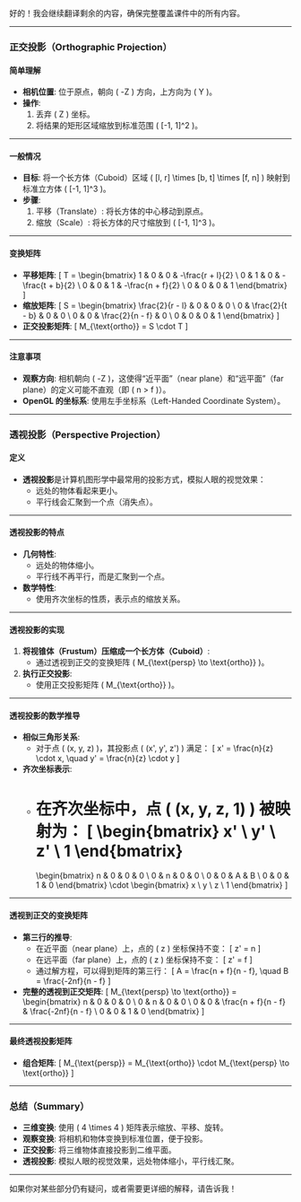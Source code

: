 好的！我会继续翻译剩余的内容，确保完整覆盖课件中的所有内容。

---

### **正交投影（Orthographic Projection）**

#### **简单理解**
- **相机位置**: 位于原点，朝向 \( -Z \) 方向，上方向为 \( Y \)。
- **操作**:
  1. 丢弃 \( Z \) 坐标。
  2. 将结果的矩形区域缩放到标准范围 \( [-1, 1]^2 \)。

---

#### **一般情况**
- **目标**: 将一个长方体（Cuboid）区域 \( [l, r] \times [b, t] \times [f, n] \) 映射到标准立方体 \( [-1, 1]^3 \)。
- **步骤**:
  1. 平移（Translate）: 将长方体的中心移动到原点。
  2. 缩放（Scale）: 将长方体的尺寸缩放到 \( [-1, 1]^3 \)。

---

#### **变换矩阵**
- **平移矩阵**:
  \[
  T =
  \begin{bmatrix}
  1 & 0 & 0 & -\frac{r + l}{2} \\
  0 & 1 & 0 & -\frac{t + b}{2} \\
  0 & 0 & 1 & -\frac{n + f}{2} \\
  0 & 0 & 0 & 1
  \end{bmatrix}
  \]
- **缩放矩阵**:
  \[
  S =
  \begin{bmatrix}
  \frac{2}{r - l} & 0 & 0 & 0 \\
  0 & \frac{2}{t - b} & 0 & 0 \\
  0 & 0 & \frac{2}{n - f} & 0 \\
  0 & 0 & 0 & 1
  \end{bmatrix}
  \]
- **正交投影矩阵**:
  \[
  M_{\text{ortho}} = S \cdot T
  \]

---

#### **注意事项**
- **观察方向**: 相机朝向 \( -Z \)，这使得“近平面”（near plane）和“远平面”（far plane）的定义可能不直观（即 \( n > f \)）。
- **OpenGL 的坐标系**: 使用左手坐标系（Left-Handed Coordinate System）。

---

### **透视投影（Perspective Projection）**

#### **定义**
- **透视投影**是计算机图形学中最常用的投影方式，模拟人眼的视觉效果：
  - 远处的物体看起来更小。
  - 平行线会汇聚到一个点（消失点）。

---

#### **透视投影的特点**
- **几何特性**:
  - 远处的物体缩小。
  - 平行线不再平行，而是汇聚到一个点。
- **数学特性**:
  - 使用齐次坐标的性质，表示点的缩放关系。

---

#### **透视投影的实现**
1. **将视锥体（Frustum）压缩成一个长方体（Cuboid）**:
   - 通过透视到正交的变换矩阵 \( M_{\text{persp} \to \text{ortho}} \)。
2. **执行正交投影**:
   - 使用正交投影矩阵 \( M_{\text{ortho}} \)。

---

#### **透视投影的数学推导**
- **相似三角形关系**:
  - 对于点 \( (x, y, z) \)，其投影点 \( (x', y', z') \) 满足：
    \[
    x' = \frac{n}{z} \cdot x, \quad y' = \frac{n}{z} \cdot y
    \]
- **齐次坐标表示**:
  - 在齐次坐标中，点 \( (x, y, z, 1) \) 被映射为：
    \[
    \begin{bmatrix}
    x' \\
    y' \\
    z' \\
    1
    \end{bmatrix}
    =
    \begin{bmatrix}
    n & 0 & 0 & 0 \\
    0 & n & 0 & 0 \\
    0 & 0 & A & B \\
    0 & 0 & 1 & 0
    \end{bmatrix}
    \cdot
    \begin{bmatrix}
    x \\
    y \\
    z \\
    1
    \end{bmatrix}
    \]

---

#### **透视到正交的变换矩阵**
- **第三行的推导**:
  - 在近平面（near plane）上，点的 \( z \) 坐标保持不变：
    \[
    z' = n
    \]
  - 在远平面（far plane）上，点的 \( z \) 坐标保持不变：
    \[
    z' = f
    \]
  - 通过解方程，可以得到矩阵的第三行：
    \[
    A = \frac{n + f}{n - f}, \quad B = \frac{-2nf}{n - f}
    \]
- **完整的透视到正交矩阵**:
  \[
  M_{\text{persp} \to \text{ortho}} =
  \begin{bmatrix}
  n & 0 & 0 & 0 \\
  0 & n & 0 & 0 \\
  0 & 0 & \frac{n + f}{n - f} & \frac{-2nf}{n - f} \\
  0 & 0 & 1 & 0
  \end{bmatrix}
  \]

---

#### **最终透视投影矩阵**
- **组合矩阵**:
  \[
  M_{\text{persp}} = M_{\text{ortho}} \cdot M_{\text{persp} \to \text{ortho}}
  \]

---

### **总结（Summary）**
- **三维变换**: 使用 \( 4 \times 4 \) 矩阵表示缩放、平移、旋转。
- **观察变换**: 将相机和物体变换到标准位置，便于投影。
- **正交投影**: 将三维物体直接投影到二维平面。
- **透视投影**: 模拟人眼的视觉效果，远处物体缩小，平行线汇聚。

---

如果你对某些部分仍有疑问，或者需要更详细的解释，请告诉我！
